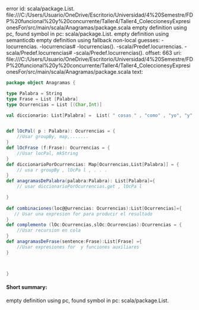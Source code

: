 error id: scala/package.List.
file:///C:/Users/Usuario/OneDrive/Escritorio/Universidad/4%20Semestre/FDP%20funcional%20y%20concurrente/Taller4/Taller4_ColeccionesyExpresionesFor/src/main/scala/Anagramas/package.scala
empty definition using pc, found symbol in pc: scala/package.List.
empty definition using semanticdb
empty definition using fallback
non-local guesses:
	 -locurrencias.
	 -locurrencias#
	 -locurrencias().
	 -scala/Predef.locurrencias.
	 -scala/Predef.locurrencias#
	 -scala/Predef.locurrencias().
offset: 663
uri: file:///C:/Users/Usuario/OneDrive/Escritorio/Universidad/4%20Semestre/FDP%20funcional%20y%20concurrente/Taller4/Taller4_ColeccionesyExpresionesFor/src/main/scala/Anagramas/package.scala
text:
```scala
package object Anagramas {

type Palabra = String
type Frase = List [Palabra]
type Ocurrencias = List [(Char,Int)]

val diccionario: List[Palabra] =  List( " cosas " , "como" , "yo", "y" , "ocasos" , "cayo" , "mocosos" , "roca" , "moco", "sos"" )


def lOcPal( p : Palabra): Ocurrencias = {
    //Usar groupBy, map,.......
}
def lOcFrase (f:Frase): Ocurrencias = {
    //Usar locPal, mkString
}
def diccionarioPorOcurrencias: Map[Ocurrencias,List[Palabra]] = {
    // usa r groupBy , lOcPa l , . . .
}
def anagramasDePalabra(palabra:Palabra): List[Palabra]={
    // usar diccionarioPorOcurrencias.get , lOcPa l

}
    
def combinaciones(loc@@urrencias: Ocurrencias):List[Ocurrencias]={
   // Usar una expresion for para producir el resultado
}
def complemento (lOc:Ocurrencias,slOc:Ocurrencias):Ocurrencias = {
    //Usar recursion en cola
}
def anagramasDeFrase(sentence:Frase):List[Frase] ={
    //Usar expresiones for  y funciones auxiliares
}



}
```


#### Short summary: 

empty definition using pc, found symbol in pc: scala/package.List.